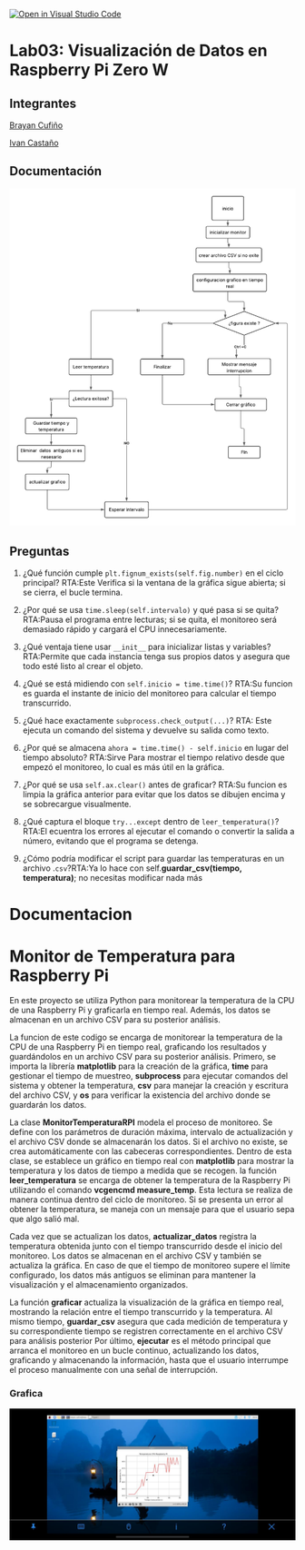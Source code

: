 [![Open in Visual Studio Code](https://classroom.github.com/assets/open-in-vscode-2e0aaae1b6195c2367325f4f02e2d04e9abb55f0b24a779b69b11b9e10269abc.svg)](https://classroom.github.com/online_ide?assignment_repo_id=19144036&assignment_repo_type=AssignmentRepo)
# Lab03: Visualización de Datos en Raspberry Pi Zero W

## Integrantes
[Brayan Cufiño](https://github.com/BACT99)

[Ivan Castaño ](https://github.com/IFC999)
## Documentación 
<img src="Diagrama lab3.jpg" alt="Diagrama lab3" width="1000"/>

## Preguntas

1. ¿Qué función cumple ```plt.fignum_exists(self.fig.number)``` en el ciclo principal?
RTA:Este Verifica si la ventana de la gráfica sigue abierta; si se cierra, el bucle termina.

2. ¿Por qué se usa ```time.sleep(self.intervalo)``` y qué pasa si se quita?
RTA:Pausa el programa entre lecturas; si se quita, el monitoreo será demasiado rápido y cargará el CPU innecesariamente.

3. ¿Qué ventaja tiene usar ```__init__``` para inicializar listas y variables?
RTA:Permite que cada instancia tenga sus propios datos y asegura que todo esté listo al crear el objeto.

4. ¿Qué se está midiendo con ```self.inicio = time.time()```?
RTA:Su funcion es guarda el instante de inicio del monitoreo para calcular el tiempo transcurrido.

5. ¿Qué hace exactamente ```subprocess.check_output(...)```?
RTA: Este ejecuta un comando del sistema y devuelve su salida como texto.

6. ¿Por qué se almacena ```ahora = time.time() - self.inicio``` en lugar del tiempo absoluto?
RTA:Sirve Para mostrar el tiempo relativo desde que empezó el monitoreo, lo cual es más útil en la gráfica.

7. ¿Por qué se usa ```self.ax.clear()``` antes de graficar?
RTA:Su funcion es limpia la gráfica anterior para evitar que los datos se dibujen encima y se sobrecargue visualmente.

8. ¿Qué captura el bloque ```try...except``` dentro de ```leer_temperatura()```?
RTA:El ecuentra los errores al ejecutar el comando o convertir la salida a número, evitando que el programa se detenga.

9. ¿Cómo podría modificar el script para guardar las temperaturas en un archivo .```csv```?RTA:Ya lo hace con self.**guardar_csv(tiempo, temperatura)**; no necesitas modificar nada más
# Documentacion 
# Monitor de Temperatura para Raspberry Pi

En este proyecto se utiliza Python para monitorear la temperatura de la CPU de una Raspberry Pi y graficarla en tiempo real. Además, los datos se almacenan en un archivo CSV para su posterior análisis.

 La funcion de este codigo se encarga de monitorear la temperatura de la CPU de una Raspberry Pi en tiempo real, 
 graficando los resultados y guardándolos en un archivo CSV para su posterior análisis.  Primero, se importa la librería **matplotlib** para la creación de la gráfica, **time** para gestionar el 
 tiempo de muestreo, **subprocess** para ejecutar comandos del sistema y obtener la temperatura, **csv** 
 para manejar la creación y escritura del archivo CSV, y **os** para verificar la existencia del archivo donde 
 se guardarán los datos.

La clase **MonitorTemperaturaRPI** modela el proceso de monitoreo. Se define con los parámetros de duración máxima, 
 intervalo de actualización y el archivo CSV donde se almacenarán los datos. Si el archivo no existe, se crea automáticamente 
 con las cabeceras correspondientes. Dentro de esta clase, se establece un gráfico en tiempo real con **matplotlib** 
 para mostrar la temperatura y los datos de tiempo a medida que se recogen.
la función **leer_temperatura** se encarga de obtener la temperatura de la Raspberry Pi utilizando el comando 
 **vcgencmd measure_temp**. Esta lectura se realiza de manera continua dentro del ciclo de monitoreo. Si se presenta un 
error al obtener la temperatura, se maneja con un mensaje para que el usuario sepa que algo salió mal. 

Cada vez que se actualizan los datos, **actualizar_datos** registra la temperatura obtenida junto con el tiempo 
 transcurrido desde el inicio del monitoreo. Los datos se almacenan en el archivo CSV y también se actualiza la gráfica. 
 En caso de que el tiempo de monitoreo supere el límite configurado, los datos más antiguos se eliminan para mantener 
la visualización y el almacenamiento organizados.

La función **graficar** actualiza la visualización de la gráfica en tiempo real, mostrando la relación entre 
 el tiempo transcurrido y la temperatura. Al mismo tiempo, **guardar_csv** asegura que cada medición de temperatura  y su correspondiente tiempo se registren correctamente en el archivo CSV para análisis posterior Por último, **ejecutar** es el método principal que arranca el monitoreo en un bucle continuo, actualizando los 
datos, graficando y almacenando la información, hasta que el usuario interrumpe el proceso manualmente con una 
 señal de interrupción.

 ### Grafica 
<img src="grafica.jpeg" alt="Grafica temperatura" width="700"/>